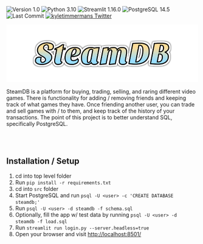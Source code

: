 ![Version 1.0](https://img.shields.io/badge/Version-v1.0-limegreen.svg)
![Python 3.10](https://img.shields.io/badge/Python-3.10-blue.svg)
![Streamlit 1.16.0](https://img.shields.io/badge/Streamlit-1.16.0-BD4043.svg)
![PostgreSQL 14.5](https://img.shields.io/badge/PostgreSQL-14.5-336791.svg)
![Last Commit](https://img.shields.io/github/last-commit/kyletimmermans/SteamDB?color=success)
[![kyletimmermans Twitter](http://img.shields.io/twitter/url/http/shields.io.svg?style=social&label=Follow)](https://twitter.com/kyletimmermans)


<p align="center"><img src="https://github.com/kyletimmermans/SteamDB/blob/main/media/final_title.svg?raw=true" alt="SteamDB Logo"/></p>
SteamDB is a platform for buying, trading, selling, and raring different video games. There is functionality for adding / removing friends and keeping track of what games they have. Once friending another user, you can trade and sell games with / to them, and keep track of the history of your transactions. The point of this project is to better understand SQL, specifically PostgreSQL.

</br></br>

## Installation / Setup
1. cd into top level folder
2. Run `pip install -r requirements.txt`
3. cd into `src` folder
4. Start PostgreSQL and run `psql -U <user> -c 'CREATE DATABASE steamdb;'`
5. Run `psql -U <user> -d steamdb -f schema.sql`
6. Optionally, fill the app w/ test data by running `psql -U <user> -d steamdb -f load.sql`
7. Run `streamlit run login.py --server.headless=true`
8. Open your browser and visit [http://localhost:8501/](http://localhost:8501/)
